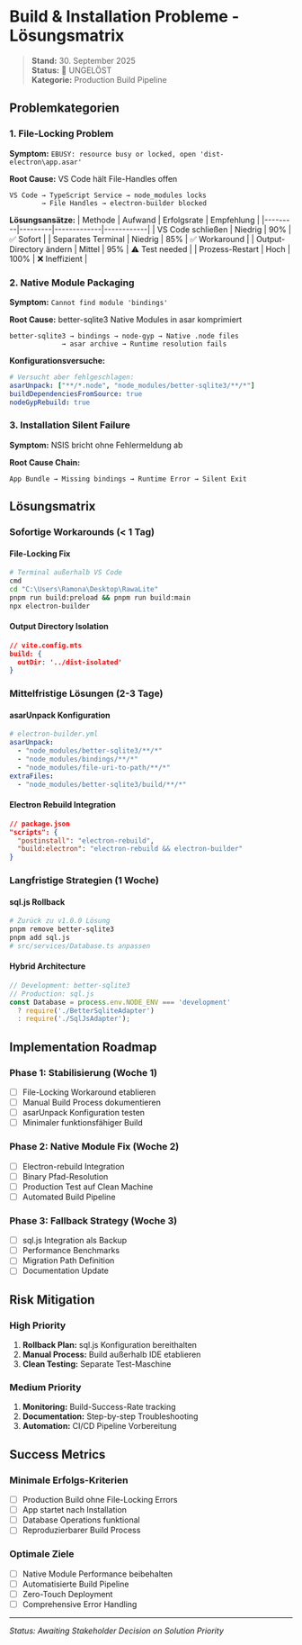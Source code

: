 # Build & Installation Probleme - Lösungsmatrix

> **Stand:** 30. September 2025  
> **Status:** 🔴 UNGELÖST  
> **Kategorie:** Production Build Pipeline

## Problemkategorien

### 1. File-Locking Problem
**Symptom:** `EBUSY: resource busy or locked, open 'dist-electron\app.asar'`

**Root Cause:** VS Code hält File-Handles offen
```
VS Code → TypeScript Service → node_modules locks
        → File Handles → electron-builder blocked
```

**Lösungsansätze:**
| Methode | Aufwand | Erfolgsrate | Empfehlung |
|---------|---------|-------------|------------|
| VS Code schließen | Niedrig | 90% | ✅ Sofort |
| Separates Terminal | Niedrig | 85% | ✅ Workaround |
| Output-Directory ändern | Mittel | 95% | ⚠️ Test needed |
| Prozess-Restart | Hoch | 100% | ❌ Ineffizient |

### 2. Native Module Packaging
**Symptom:** `Cannot find module 'bindings'`

**Root Cause:** better-sqlite3 Native Modules in asar komprimiert
```
better-sqlite3 → bindings → node-gyp → Native .node files
             → asar archive → Runtime resolution fails
```

**Konfigurationsversuche:**
```yaml
# Versucht aber fehlgeschlagen:
asarUnpack: ["**/*.node", "node_modules/better-sqlite3/**/*"]
buildDependenciesFromSource: true
nodeGypRebuild: true
```

### 3. Installation Silent Failure
**Symptom:** NSIS bricht ohne Fehlermeldung ab

**Root Cause Chain:**
```
App Bundle → Missing bindings → Runtime Error → Silent Exit
```

## Lösungsmatrix

### Sofortige Workarounds (< 1 Tag)

#### File-Locking Fix
```bash
# Terminal außerhalb VS Code
cmd
cd "C:\Users\Ramona\Desktop\RawaLite"
pnpm run build:preload && pnpm run build:main
npx electron-builder
```

#### Output Directory Isolation
```json
// vite.config.mts
build: {
  outDir: '../dist-isolated'
}
```

### Mittelfristige Lösungen (2-3 Tage)

#### asarUnpack Konfiguration
```yaml
# electron-builder.yml
asarUnpack:
  - "node_modules/better-sqlite3/**/*"
  - "node_modules/bindings/**/*" 
  - "node_modules/file-uri-to-path/**/*"
extraFiles:
  - "node_modules/better-sqlite3/build/**/*"
```

#### Electron Rebuild Integration
```json
// package.json
"scripts": {
  "postinstall": "electron-rebuild",
  "build:electron": "electron-rebuild && electron-builder"
}
```

### Langfristige Strategien (1 Woche)

#### sql.js Rollback
```bash
# Zurück zu v1.0.0 Lösung
pnpm remove better-sqlite3
pnpm add sql.js
# src/services/Database.ts anpassen
```

#### Hybrid Architecture  
```typescript
// Development: better-sqlite3
// Production: sql.js
const Database = process.env.NODE_ENV === 'development' 
  ? require('./BetterSqliteAdapter')
  : require('./SqlJsAdapter');
```

## Implementation Roadmap

### Phase 1: Stabilisierung (Woche 1)
- [ ] File-Locking Workaround etablieren
- [ ] Manual Build Process dokumentieren  
- [ ] asarUnpack Konfiguration testen
- [ ] Minimaler funktionsfähiger Build

### Phase 2: Native Module Fix (Woche 2)
- [ ] Electron-rebuild Integration
- [ ] Binary Pfad-Resolution
- [ ] Production Test auf Clean Machine
- [ ] Automated Build Pipeline

### Phase 3: Fallback Strategy (Woche 3)
- [ ] sql.js Integration als Backup
- [ ] Performance Benchmarks
- [ ] Migration Path Definition
- [ ] Documentation Update

## Risk Mitigation

### High Priority
1. **Rollback Plan:** sql.js Konfiguration bereithalten
2. **Manual Process:** Build außerhalb IDE etablieren
3. **Clean Testing:** Separate Test-Maschine

### Medium Priority  
1. **Monitoring:** Build-Success-Rate tracking
2. **Documentation:** Step-by-step Troubleshooting
3. **Automation:** CI/CD Pipeline Vorbereitung

## Success Metrics

### Minimale Erfolgs-Kriterien
- [ ] Production Build ohne File-Locking Errors
- [ ] App startet nach Installation
- [ ] Database Operations funktional
- [ ] Reproduzierbarer Build Process

### Optimale Ziele
- [ ] Native Module Performance beibehalten
- [ ] Automatisierte Build Pipeline
- [ ] Zero-Touch Deployment
- [ ] Comprehensive Error Handling

---
*Status: Awaiting Stakeholder Decision on Solution Priority*
